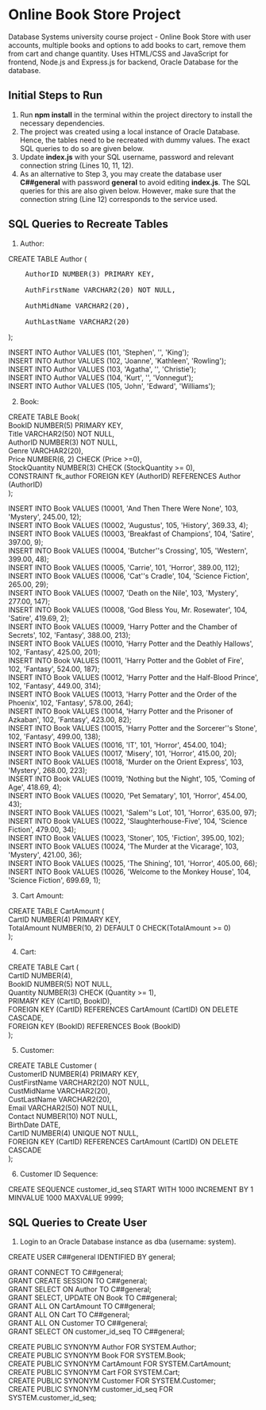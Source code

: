 # Online Book Store Project
Database Systems university course project - Online Book Store with user accounts, multiple books and options to add books to cart, remove them from cart and change quantity. Uses HTML/CSS and JavaScript for frontend, Node.js and Express.js for backend, Oracle Database for the database.

## Initial Steps to Run
1. Run **npm install** in the terminal within the project directory to install the necessary dependencies.
2. The project was created using a local instance of Oracle Database. Hence, the tables need to be recreated with dummy values. The exact SQL queries to do so are given below.
3. Update **index.js** with your SQL username, password and relevant connection string (Lines 10, 11, 12).
4. As an alternative to Step 3, you may create the database user **C##general** with password **general** to avoid editing **index.js**. The SQL queries for this are also given below. However, make sure that the connection string (Line 12) corresponds to the service used.

## SQL Queries to Recreate Tables
1. Author:

CREATE TABLE Author (<br>
<pre>    AuthorID NUMBER(3) PRIMARY KEY,<br>
    AuthFirstName VARCHAR2(20) NOT NULL,<br>
    AuthMidName VARCHAR2(20),<br>
    AuthLastName VARCHAR2(20)<br></pre>
);

INSERT INTO Author VALUES (101, 'Stephen', '', 'King');<br>
INSERT INTO Author VALUES (102, 'Joanne', 'Kathleen', 'Rowling');<br>
INSERT INTO Author VALUES (103, 'Agatha', '', 'Christie');<br>
INSERT INTO Author VALUES (104, 'Kurt', '', 'Vonnegut');<br>
INSERT INTO Author VALUES (105, 'John', 'Edward', 'Williams');

2. Book:

CREATE TABLE Book(<br>
    BookID NUMBER(5) PRIMARY KEY,<br>
    Title VARCHAR2(50) NOT NULL,<br>
    AuthorID NUMBER(3) NOT NULL,<br>
    Genre VARCHAR2(20),<br>
    Price NUMBER(6, 2) CHECK (Price >=0),<br>
    StockQuantity NUMBER(3) CHECK (StockQuantity >= 0),<br>
    CONSTRAINT fk_author FOREIGN KEY (AuthorID) REFERENCES Author (AuthorID)<br>
);

INSERT INTO Book VALUES (10001, 'And Then There Were None', 103, 'Mystery', 245.00, 12);<br>
INSERT INTO Book VALUES (10002, 'Augustus', 105, 'History', 369.33, 4);<br>
INSERT INTO Book VALUES (10003, 'Breakfast of Champions', 104, 'Satire', 397.00, 9);<br>
INSERT INTO Book VALUES (10004, 'Butcher''s Crossing', 105, 'Western', 399.00, 48);<br>
INSERT INTO Book VALUES (10005, 'Carrie', 101, 'Horror', 389.00, 112);<br>
INSERT INTO Book VALUES (10006, 'Cat''s Cradle', 104, 'Science Fiction', 265.00, 29);<br>
INSERT INTO Book VALUES (10007, 'Death on the Nile', 103, 'Mystery', 277.00, 147);<br>
INSERT INTO Book VALUES (10008, 'God Bless You, Mr. Rosewater', 104, 'Satire', 419.69, 2);<br>
INSERT INTO Book VALUES (10009, 'Harry Potter and the Chamber of Secrets', 102, 'Fantasy', 388.00, 213);<br>
INSERT INTO Book VALUES (10010, 'Harry Potter and the Deathly Hallows', 102, 'Fantasy', 425.00, 201);<br>
INSERT INTO Book VALUES (10011, 'Harry Potter and the Goblet of Fire', 102, 'Fantasy', 524.00, 187);<br>
INSERT INTO Book VALUES (10012, 'Harry Potter and the Half-Blood Prince', 102, 'Fantasy', 449.00, 314);<br>
INSERT INTO Book VALUES (10013, 'Harry Potter and the Order of the Phoenix', 102, 'Fantasy', 578.00, 264);<br>
INSERT INTO Book VALUES (10014, 'Harry Potter and the Prisoner of Azkaban', 102, 'Fantasy', 423.00, 82);<br>
INSERT INTO Book VALUES (10015, 'Harry Potter and the Sorcerer''s Stone', 102, 'Fantasy', 499.00, 138);<br>
INSERT INTO Book VALUES (10016, 'IT', 101, 'Horror', 454.00, 104);<br>
INSERT INTO Book VALUES (10017, 'Misery', 101, 'Horror', 415.00, 20);<br>
INSERT INTO Book VALUES (10018, 'Murder on the Orient Express', 103, 'Mystery', 268.00, 223);<br>
INSERT INTO Book VALUES (10019, 'Nothing but the Night', 105, 'Coming of Age', 418.69, 4);<br>
INSERT INTO Book VALUES (10020, 'Pet Sematary', 101, 'Horror', 454.00, 43);<br>
INSERT INTO Book VALUES (10021, 'Salem''s Lot', 101, 'Horror', 635.00, 97);<br>
INSERT INTO Book VALUES (10022, 'Slaughterhouse-Five', 104, 'Science Fiction', 479.00, 34);<br>
INSERT INTO Book VALUES (10023, 'Stoner', 105, 'Fiction', 395.00, 102);<br>
INSERT INTO Book VALUES (10024, 'The Murder at the Vicarage', 103, 'Mystery', 421.00, 36);<br>
INSERT INTO Book VALUES (10025, 'The Shining', 101, 'Horror', 405.00, 66);<br>
INSERT INTO Book VALUES (10026, 'Welcome to the Monkey House', 104, 'Science Fiction', 699.69, 1);

3. Cart Amount:

CREATE TABLE CartAmount (<br>
    CartID NUMBER(4) PRIMARY KEY,<br>
    TotalAmount NUMBER(10, 2) DEFAULT 0 CHECK(TotalAmount >= 0)<br>
);

4. Cart:

CREATE TABLE Cart (<br>
    CartID NUMBER(4),<br>
    BookID NUMBER(5) NOT NULL,<br>
    Quantity NUMBER(3) CHECK (Quantity >= 1),<br>
    PRIMARY KEY (CartID, BookID),<br>
    FOREIGN KEY (CartID) REFERENCES CartAmount (CartID) ON DELETE CASCADE,<br>
    FOREIGN KEY (BookID) REFERENCES Book (BookID)<br>
);

5. Customer:

CREATE TABLE Customer (<br>
    CustomerID NUMBER(4) PRIMARY KEY,<br>
    CustFirstName VARCHAR2(20) NOT NULL,<br>
    CustMidName VARCHAR2(20),<br>
    CustLastName VARCHAR2(20),<br>
    Email VARCHAR2(50) NOT NULL,<br>
    Contact NUMBER(10) NOT NULL,<br>
    BirthDate DATE,<br>
    CartID NUMBER(4) UNIQUE NOT NULL,<br>
    FOREIGN KEY (CartID) REFERENCES CartAmount (CartID) ON DELETE CASCADE<br>
);

6. Customer ID Sequence:

CREATE SEQUENCE customer_id_seq START WITH 1000 INCREMENT BY 1 MINVALUE 1000 MAXVALUE 9999;

## SQL Queries to Create User
1. Login to an Oracle Database instance as dba (username: system).

CREATE USER C##general IDENTIFIED BY general;

GRANT CONNECT TO C##general;<br>
GRANT CREATE SESSION TO C##general;<br>
GRANT SELECT ON Author TO C##general;<br>
GRANT SELECT, UPDATE ON Book TO C##general;<br>
GRANT ALL ON CartAmount TO C##general;<br>
GRANT ALL ON Cart TO C##general;<br>
GRANT ALL ON Customer TO C##general;<br>
GRANT SELECT ON customer_id_seq TO C##general;

CREATE PUBLIC SYNONYM Author FOR SYSTEM.Author;<br>
CREATE PUBLIC SYNONYM Book FOR SYSTEM.Book;<br>
CREATE PUBLIC SYNONYM CartAmount FOR SYSTEM.CartAmount;<br>
CREATE PUBLIC SYNONYM Cart FOR SYSTEM.Cart;<br>
CREATE PUBLIC SYNONYM Customer FOR SYSTEM.Customer;<br>
CREATE PUBLIC SYNONYM customer_id_seq FOR SYSTEM.customer_id_seq;
